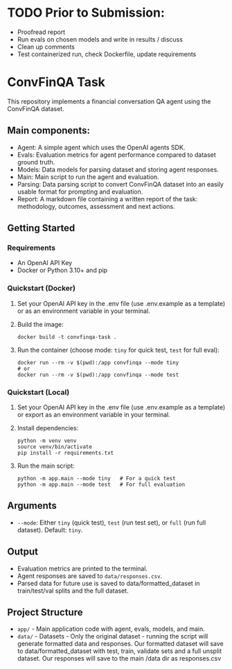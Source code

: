# TODO Prior to Submission:
- Proofread report
- Run evals on chosen models and write in results / discuss
- Clean up comments
- Test containerized run, check Dockerfile, update requirements

# ConvFinQA Task

This repository implements a financial conversation QA agent using the ConvFinQA dataset.

## Main components:
- Agent: A simple agent which uses the OpenAI agents SDK.
- Evals: Evaluation metrics for agent performance compared to dataset ground truth.
- Models: Data models for parsing dataset and storing agent responses.
- Main: Main script to run the agent and evaluation.
- Parsing: Data parsing script to convert ConvFinQA dataset into an easily usable format for prompting and evaluation.
- Report: A markdown file containing a written report of the task: methodology, outcomes, assessment and next actions.

## Getting Started

### Requirements
- An OpenAI API Key
- Docker or Python 3.10+ and pip

### Quickstart (Docker)

1. Set your OpenAI API key in the .env file (use .env.example as a template) or as an environment variable in your terminal.

2. Build the image:
   ```
   docker build -t convfinqa-task .
   ```

3. Run the container (choose mode: `tiny` for quick test, `test` for full eval):
   ```
   docker run --rm -v $(pwd):/app convfinqa --mode tiny
   # or
   docker run --rm -v $(pwd):/app convfinqa --mode test
   ```

### Quickstart (Local)

1. Set your OpenAI API key in the .env file (use .env.example as a template) or export as an environment variable in your terminal.

2. Install dependencies:
   ```
   python -m venv venv
   source venv/bin/activate
   pip install -r requirements.txt
   ```
3. Run the main script:
   ```
   python -m app.main --mode tiny   # For a quick test
   python -m app.main --mode test   # For full evaluation
   ```

## Arguments
- `--mode`: Either `tiny` (quick test), `test` (run test set), or `full` (run full dataset). Default: `tiny`.

## Output
- Evaluation metrics are printed to the terminal.
- Agent responses are saved to `data/responses.csv`.
- Parsed data for future use is saved to data/formatted_dataset in train/test/val splits and the full dataset.

## Project Structure
- `app/` - Main application code with agent, evals, models, and main.
- `data/` - Datasets - Only the original dataset - running the script will generate formatted data and responses. Our formatted dataset will save to data/formatted_dataset with test, train, validate sets and a full unsplit dataset. Our responses will save to the main /data dir as responses.csv
